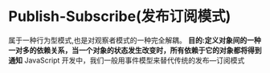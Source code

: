 # Publish-Subscribe(发布订阅模式)
属于一种行为型模式,也是对观察者模式的一种完全解耦。  **目的:定义对象间的一种一对多的依赖关系，当一个对象的状态发生改变时，所有依赖于它的对象都将得到通知**
JavaScript 开发中，我们一般用事件模型来替代传统的发布—订阅模式
